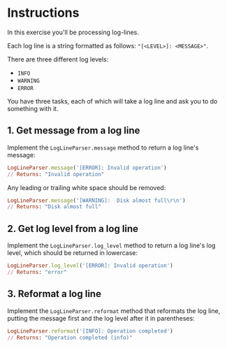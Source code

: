 # Instructions

In this exercise you'll be processing log-lines.

Each log line is a string formatted as follows: `"[<LEVEL>]: <MESSAGE>"`.

There are three different log levels:

- `INFO`
- `WARNING`
- `ERROR`

You have three tasks, each of which will take a log line and ask you to do something with it.

## 1. Get message from a log line

Implement the `LogLineParser.message` method to return a log line's message:

```ruby
LogLineParser.message('[ERROR]: Invalid operation')
// Returns: "Invalid operation"
```

Any leading or trailing white space should be removed:

```ruby
LogLineParser.message('[WARNING]:  Disk almost full\r\n')
// Returns: "Disk almost full"
```

## 2. Get log level from a log line

Implement the `LogLineParser.log_level` method to return a log line's log level, which should be returned in lowercase:

```ruby
LogLineParser.log_level('[ERROR]: Invalid operation')
// Returns: "error"
```

## 3. Reformat a log line

Implement the `LogLineParser.reformat` method that reformats the log line, putting the message first and the log level after it in parentheses:

```ruby
LogLineParser.reformat('[INFO]: Operation completed')
// Returns: "Operation completed (info)"
```
